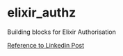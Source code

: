 # elixir_authz
Building blocks for Elixir Authorisation

[Reference to Linkedin Post](https://www.linkedin.com/feed/update/urn%3Ali%3Aactivity%3A6964590296076566528)
